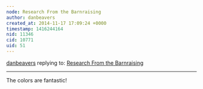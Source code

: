 ```yaml
---
node: Research From the Barnraising
author: danbeavers
created_at: 2014-11-17 17:09:24 +0000
timestamp: 1416244164
nid: 11346
cid: 10771
uid: 51
---
```




[danbeavers](../profile/danbeavers) replying to: [Research From the Barnraising](../notes/kanarinka/11-17-2014/research-from-the-barnraising)

----
The colors are fantastic!